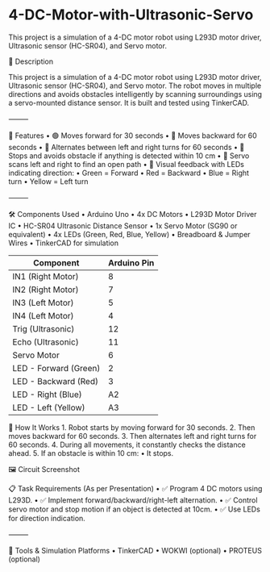 # 4-DC-Motor-with-Ultrasonic-Servo
This project is a simulation of a 4-DC motor robot using L293D motor driver, Ultrasonic sensor (HC-SR04), and Servo motor.

📌 Description

This project is a simulation of a 4-DC motor robot using L293D motor driver, Ultrasonic sensor (HC-SR04), and Servo motor. The robot moves in multiple directions and avoids obstacles intelligently by scanning surroundings using a servo-mounted distance sensor. It is built and tested using TinkerCAD.

⸻

🧠 Features
	•	🟢 Moves forward for 30 seconds
	•	🔴 Moves backward for 60 seconds
	•	🔁 Alternates between left and right turns for 60 seconds
	•	🚫 Stops and avoids obstacle if anything is detected within 10 cm
	•	🔄 Servo scans left and right to find an open path
	•	🔵 Visual feedback with LEDs indicating direction:
	•	Green = Forward
	•	Red = Backward
	•	Blue = Right turn
	•	Yellow = Left turn

⸻

🛠 Components Used
	•	Arduino Uno
	•	4x DC Motors
	•	L293D Motor Driver IC
	•	HC-SR04 Ultrasonic Distance Sensor
	•	1x Servo Motor (SG90 or equivalent)
	•	4x LEDs (Green, Red, Blue, Yellow)
	•	Breadboard & Jumper Wires
	•	TinkerCAD for simulation

 | Component              | Arduino Pin |
|------------------------|-------------|
| IN1 (Right Motor)      | 8           |
| IN2 (Right Motor)      | 7           |
| IN3 (Left Motor)       | 5           |
| IN4 (Left Motor)       | 4           |
| Trig (Ultrasonic)      | 12          |
| Echo (Ultrasonic)      | 11          |
| Servo Motor            | 6           |
| LED - Forward (Green)  | 2           |
| LED - Backward (Red)   | 3           |
| LED - Right (Blue)     | A2          |
| LED - Left (Yellow)    | A3          |

🧾 How It Works
	1.	Robot starts by moving forward for 30 seconds.
	2.	Then moves backward for 60 seconds.
	3.	Then alternates left and right turns for 60 seconds.
	4.	During all movements, it constantly checks the distance ahead.
	5.	If an obstacle is within 10 cm:
	•	It stops.

 🖼 Circuit Screenshot

 



 📋 Task Requirements (As per Presentation)
	•	✅ Program 4 DC motors using L293D.
	•	✅ Implement forward/backward/right-left alternation.
	•	✅ Control servo motor and stop motion if an object is detected at 10cm.
	•	✅ Use LEDs for direction indication.

⸻

🔗 Tools & Simulation Platforms
	•	TinkerCAD
	•	WOKWI (optional)
	•	PROTEUS (optional)
